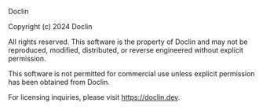 Doclin

Copyright (c) 2024 Doclin

All rights reserved. This software is the property of Doclin and may not be reproduced, modified, distributed, or reverse engineered without explicit permission.

This software is not permitted for commercial use unless explicit permission has been obtained from Doclin.

For licensing inquiries, please visit https://doclin.dev.